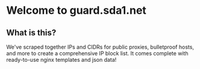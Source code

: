 # Welcome to guard.sda1.net
## What is this?
We've scraped together IPs and CIDRs for public proxies, bulletproof hosts, and more to create a comprehensive IP block list. It comes complete with ready-to-use nginx templates and json data!
